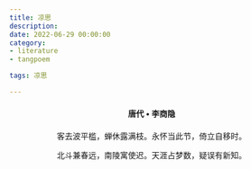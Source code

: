 ```yaml
---
title: 凉思
description:
date: 2022-06-29 00:00:00
category:
- literature
- tangpoem

tags: 凉思

---
```


<div id="poem-author">
唐代 • 李商隐
</div>
<div id="poem-body">
<p class="poem-paragraph">客去波平槛，蝉休露满枝。永怀当此节，倚立自移时。</p>
<p class="poem-paragraph">北斗兼春远，南陵寓使迟。天涯占梦数，疑误有新知。</p>

</div>

<style>

#poem-author {
    width: 100%;
    text-align: center;
    margin: 20px 0;
    font-weight: bold;
}
#poem-body {
    width: 100%;
    text-align: center;
}
.poem-paragraph {
    font-family: "仿宋"
}

</style>